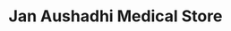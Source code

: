 ---
title: "Jan Aushadhi Medical Store"
url: /amala-nagar/jan-aushadhi-medical-store/
shop: Sanitätshaus
---